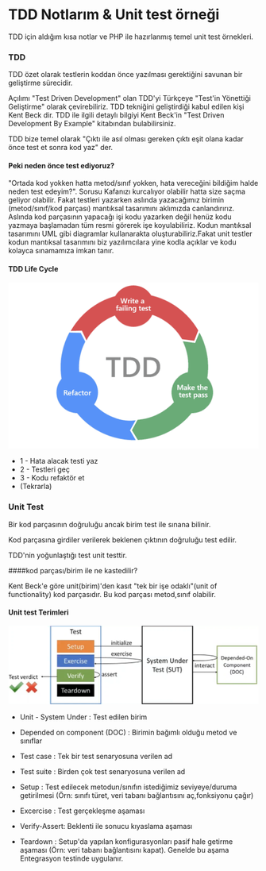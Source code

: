 # TDD Notlarım & Unit test örneği

TDD için aldığım kısa notlar ve PHP ile hazırlanmış temel unit test örnekleri.

### TDD
TDD özet olarak testlerin koddan önce yazılması gerektiğini savunan bir geliştirme sürecidir.

Açılımı "Test Driven Development" olan TDD'yi Türkçeye "Test'in Yönettiği Geliştirme" olarak çevirebiliriz.
TDD tekniğini geliştirdiği kabul edilen kişi Kent Beck dir. TDD ile ilgili detaylı bilgiyi Kent Beck'in "Test Driven Development By Example" kitabından bulabilirsiniz. 

TDD bize temel olarak "Çıktı ile asıl olması gereken çıktı eşit olana kadar önce test et sonra kod yaz" der.

#### Peki neden önce test ediyoruz?
"Ortada kod yokken hatta metod/sınıf yokken, hata vereceğini bildiğim halde neden test edeyim?".
Sorusu Kafanızı kurcalıyor olabilir hatta size saçma geliyor olabilir. Fakat testleri yazarken aslında yazacağımız
birimin (metod/sınıf/kod parçası) mantıksal tasarımını aklımızda canlandırırız. Aslında kod parçasının yapacağı işi
kodu yazarken değil henüz kodu yazmaya başlamadan tüm resmi görerek işe koyulabiliriz. Kodun mantıksal tasarımını
UML gibi diagramlar kullanarakta oluşturabiliriz.Fakat unit testler kodun mantıksal tasarımını biz yazılımcılara
yine kodla açıklar ve kodu kolayca sınamamıza imkan tanır.

#### TDD Life Cycle
![TDD Life Cycle](https://raw.githubusercontent.com/abdurrahimbulut/php-tdd-unit-test/main/img/life_cycle.webp "TDD Life Cycle.")

* 1 - Hata alacak testi yaz
* 2 - Testleri geç
* 3 - Kodu refaktör et
* (Tekrarla)


### Unit Test

Bir kod parçasının doğruluğu ancak birim test ile sınana bilinir.

Kod parçasına girdiler verilerek beklenen çıktının doğruluğu test edilir.

TDD'nin yoğunlaştığı test unit testtir.

####kod parçası/birim ile ne kastedilir?

Kent Beck'e göre unit(birim)'den kasıt "tek bir işe odaklı"(unit of functionality)  kod parçasıdır.
Bu kod parçası metod,sınıf olabilir.

#### Unit test Terimleri

![TDD Life Cycle](https://raw.githubusercontent.com/abdurrahimbulut/php-tdd-unit-test/main/img/unit_test.png "TDD Life Cycle.")

* Unit - System Under : Test edilen birim


* Depended on component (DOC) : Birimin bağımlı olduğu metod ve sınıflar


* Test case : Tek bir test senaryosuna verilen ad


* Test suite : Birden çok test senaryosuna verilen ad


* Setup : Test edilecek metodun/sınıfın istediğimiz seviyeye/duruma getirilmesi (Örn: sınıfı türet, veri tabanı bağlantısını aç,fonksiyonu çağır)


* Excercise : Test gerçekleşme aşaması


* Verify-Assert: Beklenti ile sonucu kıyaslama aşaması


* Teardown : Setup'da yapılan konfigurasyonları pasif hale getirme aşaması (Örn: veri tabanı bağlantısını kapat). Genelde bu aşama Entegrasyon testinde uygulanır.

